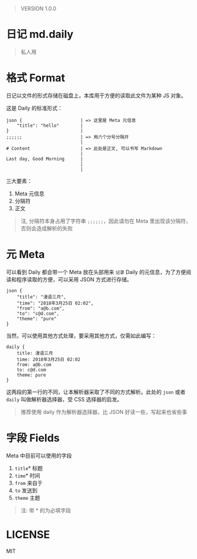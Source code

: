 
> VERSION 1.0.0

# 日记 md.daily 

> 私人用

# 格式 Format  

日记以文件的形式存储在磁盘上，本库用于方便的读取此文件为某种 JS 对象。 

这是 Daily 的标准形式： 

``` daily  
json {                      | => 这里是 Meta 元信息 
    "title": "hello"        |
}                           |
;;;;;;                      | => 用六个分号分隔开
                            |
# Content                   | => 此处是正文, 可以书写 Markdown
                            |
Last day, Good Morning      |
                            |
                            |
```

三大要素：

1. Meta 元信息 
2. 分隔符 
3. 正文 

> 注, 分隔符本身占用了字符串 `;;;;;;`，因此请勿在 Meta 里出现该分隔符，否则会造成解析的失败


# 元 Meta 

可以看到 Daily 都会带一个 Meta 放在头部用来 `记录` Daily 的元信息，为了方便阅读和程序读取的方便，可以采用 JSON 方式进行存储。 

``` 
json {
    "title": "漫语三月",
    "time": "2018年3月25日 02:02",
    "from": "a@b.com",
    "to": "c@d.com",
    "theme": "pure"
}
```

当然，可以使用其他方式处理，要采用其他方式，仅需如此编写： 

```
daily {
    title: 漫语三月
    time: 2018年3月25日 02:02
    from: a@b.com
    to: c@d.com
    theme: pure
}
```

这两段的第一行的不同，让本解析器采取了不同的方式解析。此处的 `json` 或者 `daily` 叫做解析器选择器，受 CSS 选择器的启发。 

> 推荐使用 daily 作为解析器选择器，比 JSON 好读一些，写起来也省些事


# 字段 Fields 

Meta 中目前可以使用的字段 

1. `title`* 标题
2. `time`*  时间
3. `from`   来自于
4. `to`     发送到
5. `theme`  主题

> 注: 带 * 的为必填字段


# LICENSE 

MIT 
